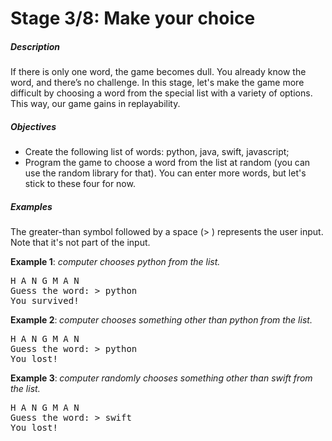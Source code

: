<h1>Stage 3/8: Make your choice</h1>
<h5>Description</h5>
<p>If there is only one word, the game becomes dull. You already know the word, and there&rsquo;s no challenge. In this stage, let&apos;s make the game more difficult by choosing a word from the special list with a variety of options. This way, our game gains in replayability.</p>
<h5>Objectives</h5>
<ul>
    <li>Create the following list of words:&nbsp;python,&nbsp;java,&nbsp;swift,&nbsp;javascript;</li>
    <li>Program the game to choose a word from the list at random (you can use the&nbsp;random&nbsp;library for that). You can enter more words, but let&apos;s stick to these four for now.</li>
</ul>
<h5>Examples</h5>
<p>The greater-than symbol followed by a space (&gt;&nbsp;) represents the user input. Note that it&apos;s not part of the input.</p>
<p><strong>Example 1</strong>:&nbsp;<em>computer chooses python from the list.</em></p>
<pre>H A N G M A N
Guess the word: &gt; python
You survived!</pre>
<p><strong>Example 2</strong>:<strong>&nbsp;</strong><em>computer chooses something other than python from the list.</em></p>
<pre>H A N G M A N
Guess the word: &gt; python
You lost!</pre>
<p><strong>Example 3</strong>:<strong>&nbsp;</strong><em>computer randomly chooses something other than swift from the list.</em></p>
<pre>H A N G M A N
Guess the word: &gt; swift
You lost!</pre>
<p><br></p>
<p><br></p>
